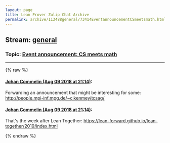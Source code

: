 ```yaml
---
layout: page
title: Lean Prover Zulip Chat Archive 
permalink: archive/113488general/73414EventannouncementCSmeetsmath.html
---
```


## Stream: [general](index.html)
### Topic: [Event announcement: CS meets math](73414EventannouncementCSmeetsmath.html)

---


{% raw %}
#### [ Johan Commelin (Aug 09 2018 at 21:14)](https://leanprover.zulipchat.com/#narrow/stream/113488-general/topic/Event%20announcement%3A%20CS%20meets%20math/near/131191986):
<p>Forwarding an announcement that might be interesting for some: <a href="http://people.mpi-inf.mpg.de/~cikenmey/tcsag/" target="_blank" title="http://people.mpi-inf.mpg.de/~cikenmey/tcsag/">http://people.mpi-inf.mpg.de/~cikenmey/tcsag/</a></p>

#### [ Johan Commelin (Aug 09 2018 at 21:14)](https://leanprover.zulipchat.com/#narrow/stream/113488-general/topic/Event%20announcement%3A%20CS%20meets%20math/near/131191996):
<p>That's the week after Lean Together: <a href="https://lean-forward.github.io/lean-together/2019/index.html" target="_blank" title="https://lean-forward.github.io/lean-together/2019/index.html">https://lean-forward.github.io/lean-together/2019/index.html</a></p>


{% endraw %}
